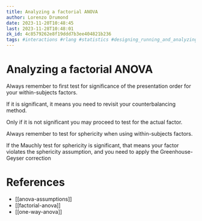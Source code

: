 ```yaml
---
title: Analyzing a factorial ANOVA
author: Lorenzo Drumond
date: 2023-11-20T10:48:45
last: 2023-11-28T10:48:01
zk_id: 4c8579262e8f19ddd7b3ee404821b236
tags: #interactions #rlang #statistics #designing_running_and_analyzing_experiments #anova #week7 #greenhouse_geyser #experiment #sphericity #coursera #design #test #theory #counterbalancing
---
```



# Analyzing a factorial ANOVA

Always remember to first test for significance of the presentation order for your within-subjects factors.

If it is significant, it means you need to revisit your counterbalancing method.

Only if it is not significant you may proceed to test for the actual factor.

Always remember to test for sphericity when using within-subjects factors.

If the Mauchly test for sphericity is significant, that means your factor violates the sphericity
assumption, and you need to apply the Greenhouse-Geyser correction

# References
- [[anova-assumptions]]
- [[factorial-anova]]
- [[one-way-anova]]
